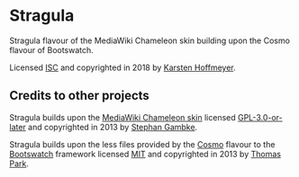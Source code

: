 # Stragula
Stragula flavour of the MediaWiki Chameleon skin building upon the Cosmo flavour of Bootswatch.

Licensed [ISC](https://github.com/SemanticMediaWiki/Stragula/blob/master/COPYING) and copyrighted in 2018 by [Karsten Hoffmeyer](https://github.com/kghbln).

## Credits to other projects
Stragula builds upon the [MediaWiki Chameleon skin](https://www.mediawiki.org/wiki/Skin:Chameleon) licensed [GPL-3.0-or-later](https://github.com/cmln/chameleon/blob/master/COPYING) and copyrighted in 2013 by [Stephan Gambke](https://github.com/s7eph4n).

Stragula builds upon the less files provided by the [Cosmo](https://bootswatch.com/3/cosmo/) flavour to the [Bootswatch](https://github.com/thomaspark/bootswatch/) framework licensed [MIT](https://github.com/thomaspark/bootswatch/blob/master/LICENSE) and copyrighted in 2013 by [Thomas Park](https://github.com/thomaspark).
